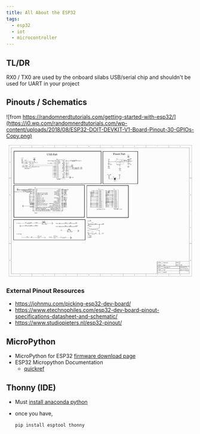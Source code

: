 ```yaml
---
title: All About the ESP32
tags:
  - esp32
  - iot
  - microcontroller
---
```

## TL/DR
<div class="alert alert-warning" role="alert">
RX0 / TX0 are used by the onboard silabs USB/serial chip and shouldn't be used for UART in your project
</div>


## Pinouts / Schematics

![from https://randomnerdtutorials.com/getting-started-with-esp32/](https://i0.wp.com/randomnerdtutorials.com/wp-content/uploads/2018/08/ESP32-DOIT-DEVKIT-V1-Board-Pinout-30-GPIOs-Copy.png)

![Schematics](./SchematicsforESP32.png)

### External Pinout Resources

* <https://johnmu.com/picking-esp32-dev-board/>
* <https://www.etechnophiles.com/esp32-dev-board-pinout-specifications-datasheet-and-schematic/>
* <https://www.studiopieters.nl/esp32-pinout/>

## MicroPython

* MicroPython for ESP32 [firmware download page](https://micropython.org/download/esp32/)
* ESP32 Micropython Documentation 
    * [quickref](https://docs.micropython.org/en/latest/esp32/quickref.html)

## Thonny (IDE)

* Must [install anaconda python](/installing-anaconda-python)
* once you have, 

    ```bash
    pip install esptool thonny
    ```

